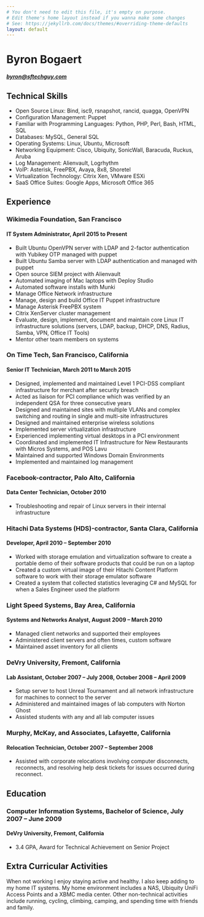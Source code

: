```yaml
---
# You don't need to edit this file, it's empty on purpose.
# Edit theme's home layout instead if you wanna make some changes
# See: https://jekyllrb.com/docs/themes/#overriding-theme-defaults
layout: default
---
```

# Byron Bogaert
_**byron@sftechguy.com**_

## Technical Skills
- Open Source Linux: Bind, isc9, rsnapshot, rancid, quagga, OpenVPN
- Configuration Management: Puppet
- Familiar with Programming Languages: Python, PHP, Perl, Bash, HTML, SQL
- Databases: MySQL, General SQL
- Operating Systems: Linux, Ubuntu, Microsoft
- Networking Equipment: Cisco, Ubiquity, SonicWall, Baracuda, Ruckus, Aruba
- Log Management: Alienvault, Logrhythm
- VoIP: Asterisk, FreePBX, Avaya, 8x8, Shoretel
- Virtualization Technology: Citrix Xen, VMware ESXi
- SaaS Office Suites: Google Apps, Microsoft Office 365

## Experience

### Wikimedia Foundation, San Francisco
#### IT System Administrator, April 2015 to Present
- Built Ubuntu OpenVPN server with LDAP and 2-factor authentication with Yubikey OTP managed with puppet
- Built Ubuntu Samba server with LDAP authentication and managed with puppet
- Open source SIEM project with Alienvault
- Automated imaging of Mac laptops with Deploy Studio
- Automated software installs with Munki
- Manage Office Network infrastructure
- Manage, design and build Office IT Puppet infrastructure
- Manage Asterisk FreePBX system
- Citrix XenServer cluster management
- Evaluate, design, implement, document and maintain core Linux IT infrastructure solutions (servers, LDAP, backup, DHCP, DNS, Radius, Samba, VPN, Office IT Tools)
- Mentor other team members on systems

### On Time Tech, San Francisco, California
#### Senior IT Technician, March 2011 to March 2015
- Designed, implemented and maintained Level 1 PCI-DSS compliant infrastructure for merchant after security breach
- Acted as liaison for PCI compliance which was verified by an independent QSA for three consecutive years
- Designed and maintained sites with multiple VLANs and complex switching and routing in single and multi-site infrastructures
- Designed and maintained enterprise wireless solutions
- Implemented server virtualization infrastructure
- Experienced implementing virtual desktops in a PCI environment
- Coordinated and implemented IT Infrastructure for New Restaurants with Micros Systems, and POS Lavu
- Maintained and supported Windows Domain Environments
- Implemented and maintained log management

### Facebook-contractor, Palo Alto, California
#### Data Center Technician, October 2010
- Troubleshooting and repair of Linux servers in their internal infrastructure

### Hitachi Data Systems (HDS)-contractor, Santa Clara, California
#### Developer, April 2010 – September 2010
- Worked with storage emulation and virtualization software to create a portable demo of their software products that could be run on a laptop
- Created a custom virtual image of their Hitachi Content Platform software to work with their storage emulator software
- Created a system that collected statistics leveraging C# and MySQL for when a Sales Engineer used the platform

### Light Speed Systems, Bay Area, California
#### Systems and Networks Analyst, August 2009 – March 2010
- Managed client networks and supported their employees
- Administered client servers and often times, custom software
- Maintained asset inventory for all clients

### DeVry University, Fremont, California
#### Lab Assistant, October 2007 – July 2008, October 2008 – April 2009
- Setup server to host Unreal Tournament and all network infrastructure for machines to connect to the server
- Administered and maintained images of lab computers with Norton Ghost
- Assisted students with any and all lab computer issues

### Murphy, McKay, and Associates, Lafayette, California
#### Relocation Technician, October 2007 – September 2008
- Assisted with corporate relocations involving computer disconnects, reconnects, and resolving help desk tickets for issues occurred during reconnect.

## Education
### Computer Information Systems, Bachelor of Science, July 2007 – June 2009
#### DeVry University, Fremont, California
- 3.4 GPA, Award for Technical Achievement on Senior Project

## Extra Curricular Activities
When not working I enjoy staying active and healthy. I also keep adding to my home IT systems. My home environment includes a NAS, Ubiquity UniFi Access Points and a XBMC media center. Other non-technical activities include running, cycling, climbing, camping, and spending time with friends and family.
